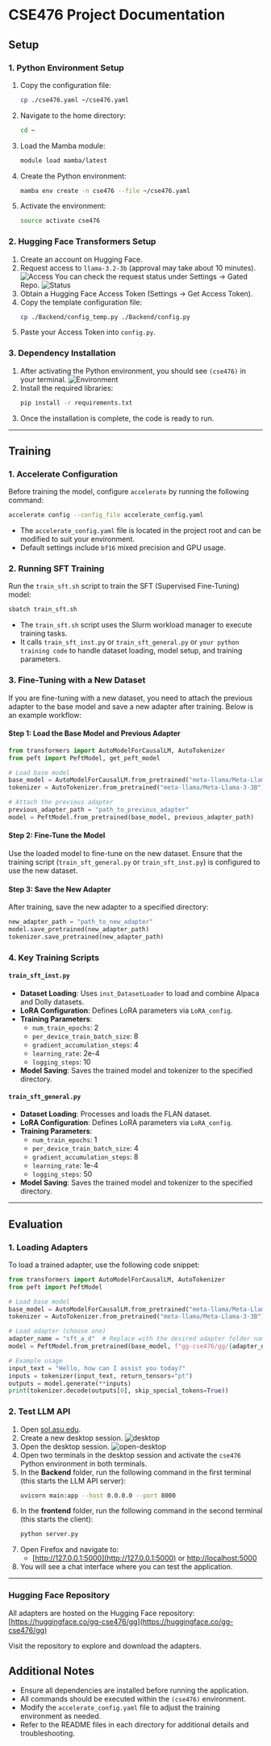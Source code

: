 # CSE476 Project Documentation

## Setup

### 1. Python Environment Setup

1. Copy the configuration file:
   ```bash
   cp ./cse476.yaml ~/cse476.yaml
   ```
2. Navigate to the home directory:
   ```bash
   cd ~
   ```
3. Load the Mamba module:
   ```bash
   module load mamba/latest
   ```
4. Create the Python environment:
   ```bash
   mamba env create -n cse476 --file ~/cse476.yaml
   ```
5. Activate the environment:
   ```bash
   source activate cse476
   ```

### 2. Hugging Face Transformers Setup

1. Create an account on Hugging Face.
2. Request access to `llama-3.2-3b` (approval may take about 10 minutes).
   ![Access](./img/access.png)
   You can check the request status under Settings -> Gated Repo.
   ![Status](./img/status.png)
3. Obtain a Hugging Face Access Token (Settings -> Get Access Token).
4. Copy the template configuration file:
   ```bash
   cp ./Backend/config_temp.py ./Backend/config.py
   ```
5. Paste your Access Token into `config.py`.

### 3. Dependency Installation

1. After activating the Python environment, you should see `(cse476)` in your terminal.
   ![Environment](./img/env.png)
2. Install the required libraries:
   ```bash
   pip install -r requirements.txt
   ```
3. Once the installation is complete, the code is ready to run.

---

## Training

### 1. Accelerate Configuration

Before training the model, configure `accelerate` by running the following command:

```bash
accelerate config --config_file accelerate_config.yaml
```

- The `accelerate_config.yaml` file is located in the project root and can be modified to suit your environment.
- Default settings include `bf16` mixed precision and GPU usage.

### 2. Running SFT Training

Run the `train_sft.sh` script to train the SFT (Supervised Fine-Tuning) model:

```bash
sbatch train_sft.sh
```

- The `train_sft.sh` script uses the Slurm workload manager to execute training tasks.
- It calls `train_sft_inst.py` or `train_sft_general.py` or `your python training code` to handle dataset loading, model setup, and training parameters.

### 3. Fine-Tuning with a New Dataset

If you are fine-tuning with a new dataset, you need to attach the previous adapter to the base model and save a new adapter after training. Below is an example workflow:

#### Step 1: Load the Base Model and Previous Adapter

```python
from transformers import AutoModelForCausalLM, AutoTokenizer
from peft import PeftModel, get_peft_model

# Load base model
base_model = AutoModelForCausalLM.from_pretrained("meta-llama/Meta-Llama-3-3B")
tokenizer = AutoTokenizer.from_pretrained("meta-llama/Meta-Llama-3-3B")

# Attach the previous adapter
previous_adapter_path = "path_to_previous_adapter"
model = PeftModel.from_pretrained(base_model, previous_adapter_path)
```

#### Step 2: Fine-Tune the Model

Use the loaded model to fine-tune on the new dataset. Ensure that the training script (`train_sft_general.py` or `train_sft_inst.py`) is configured to use the new dataset.

#### Step 3: Save the New Adapter

After training, save the new adapter to a specified directory:

```python
new_adapter_path = "path_to_new_adapter"
model.save_pretrained(new_adapter_path)
tokenizer.save_pretrained(new_adapter_path)
```

### 4. Key Training Scripts

#### `train_sft_inst.py`

- **Dataset Loading**: Uses `inst_DatasetLoader` to load and combine Alpaca and Dolly datasets.
- **LoRA Configuration**: Defines LoRA parameters via `LoRA_config`.
- **Training Parameters**:
  - `num_train_epochs`: 2
  - `per_device_train_batch_size`: 8
  - `gradient_accumulation_steps`: 4
  - `learning_rate`: 2e-4
  - `logging_steps`: 10
- **Model Saving**: Saves the trained model and tokenizer to the specified directory.

#### `train_sft_general.py`

- **Dataset Loading**: Processes and loads the FLAN dataset.
- **LoRA Configuration**: Defines LoRA parameters via `LoRA_config`.
- **Training Parameters**:
  - `num_train_epochs`: 1
  - `per_device_train_batch_size`: 4
  - `gradient_accumulation_steps`: 8
  - `learning_rate`: 1e-4
  - `logging_steps`: 50
- **Model Saving**: Saves the trained model and tokenizer to the specified directory.

---

## Evaluation

### 1. Loading Adapters

To load a trained adapter, use the following code snippet:

```python
from transformers import AutoModelForCausalLM, AutoTokenizer
from peft import PeftModel

# Load base model
base_model = AutoModelForCausalLM.from_pretrained("meta-llama/Meta-Llama-3-3B")
tokenizer = AutoTokenizer.from_pretrained("meta-llama/Meta-Llama-3-3B")

# Load adapter (choose one)
adapter_name = "sft_a_d"  # Replace with the desired adapter folder name
model = PeftModel.from_pretrained(base_model, f"gg-cse476/gg/{adapter_name}")

# Example usage
input_text = "Hello, how can I assist you today?"
inputs = tokenizer(input_text, return_tensors="pt")
outputs = model.generate(**inputs)
print(tokenizer.decode(outputs[0], skip_special_tokens=True))
```

### 2. Test LLM API

1. Open [sol.asu.edu](https://sol.asu.edu).
2. Create a new desktop session.
   ![desktop](./img/desktop.png)
3. Open the desktop session.
   ![open-desktop](./img/open_desktop.png)
4. Open two terminals in the desktop session and activate the `cse476` Python environment in both terminals.
5. In the **Backend** folder, run the following command in the first terminal (this starts the LLM API server):
   ```bash
   uvicorn main:app --host 0.0.0.0 --port 8000
   ```
6. In the **frontend** folder, run the following command in the second terminal (this starts the client):
   ```bash
   python server.py
   ```
7. Open Firefox and navigate to:
   - [http://127.0.0.1:5000](http://127.0.0.1:5000) or [http://localhost:5000](http://localhost:5000)
8. You will see a chat interface where you can test the application.

---
### Hugging Face Repository

All adapters are hosted on the Hugging Face repository:  
[https://huggingface.co/gg-cse476/gg](https://huggingface.co/gg-cse476/gg)

Visit the repository to explore and download the adapters.

## Additional Notes

- Ensure all dependencies are installed before running the application.
- All commands should be executed within the `(cse476)` environment.
- Modify the `accelerate_config.yaml` file to adjust the training environment as needed.
- Refer to the README files in each directory for additional details and troubleshooting.